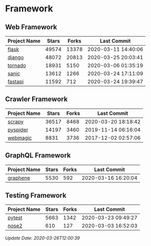 # Framework

## Web Framework

| Project Name | Stars | Forks | Last Commit |
| ------------ | ----- | ----- | ----------- |
| [flask](https://github.com/pallets/flask) | 49574 | 13378 | 2020-03-11 14:40:06 |
| [django](https://github.com/django/django) | 48072 | 20813 | 2020-03-25 20:03:41 |
| [tornado](https://github.com/tornadoweb/tornado) | 18931 | 5150 | 2020-03-06 01:35:19 |
| [sanic](https://github.com/huge-success/sanic) | 13612 | 1266 | 2020-03-24 17:11:09 |
| [fastapi](https://github.com/tiangolo/fastapi) | 11592 | 712 | 2020-03-24 19:39:47 |

## Crawler Framework

| Project Name | Stars | Forks | Last Commit |
| ------------ | ----- | ----- | ----------- |
| [scrapy](https://github.com/scrapy/scrapy) | 36517 | 8468 | 2020-03-20 18:18:42 |
| [pyspider](https://github.com/binux/pyspider) | 14197 | 3460 | 2019-11-14 06:16:04 |
| [webmagic](https://github.com/code4craft/webmagic) | 8831 | 3736 | 2017-12-02 02:57:06 |

## GraphQL Framework

| Project Name | Stars | Forks | Last Commit |
| ------------ | ----- | ----- | ----------- |
| [graphene](https://github.com/graphql-python/graphene) | 5530 | 592 | 2020-03-16 16:20:04 |

## Testing Framework

| Project Name | Stars | Forks | Last Commit |
| ------------ | ----- | ----- | ----------- |
| [pytest](https://github.com/pytest-dev/pytest) | 5663 | 1342 | 2020-03-23 09:49:27 |
| [nose2](https://github.com/nose-devs/nose2) | 610 | 127 | 2020-03-03 16:52:03 |

*Update Date: 2020-03-26T12:00:39*
